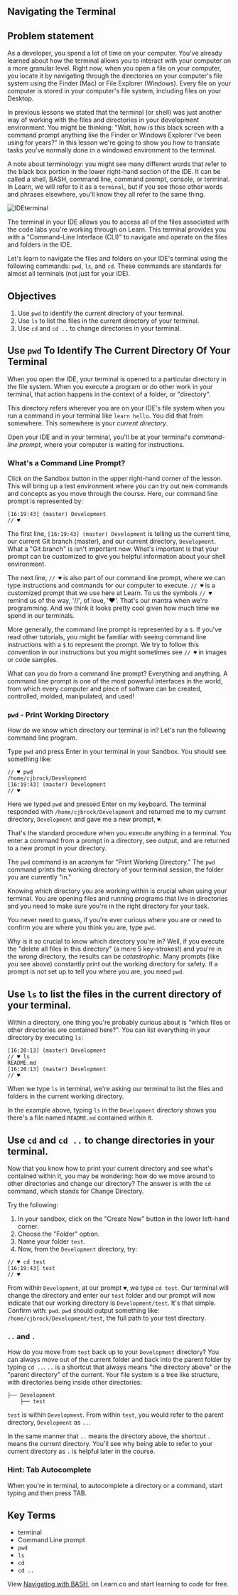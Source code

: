 ## Navigating the Terminal

## Problem statement

As a developer, you spend a lot of time on your computer. You've already
learned about how the terminal allows you to interact with your computer on a more
granular level. Right now, when you open a file on your computer, you locate it
by navigating through the directories on your computer's file system using the
Finder (Mac) or File Explorer (Windows). Every file on your computer is stored
in your computer's file system, including files on your Desktop.

In previous lessons we stated that the terminal (or shell) was just another way
of working with the files and directories in your development environment. You
might be thinking: "Wait, how is this black screen with a command prompt
anything like the Finder or Windows Explorer I've been using for years?" In
this lesson we're going to show you how to translate tasks you've normally done
in a windowed environment to the terminal.

A note about terminology: you might see many different words that refer to the
black box portion in the lower right-hand section of the IDE. It can be called
a shell, BASH, command line, command prompt, console, or terminal. In Learn, we
will refer to it as a `terminal`, but if you see those other words and phrases
elsewhere, you'll know they all refer to the same thing.

![IDEterminal](https://s3.amazonaws.com/learn-verified/ILE-Console.png)

The terminal in your IDE allows you to access all of the files associated with
the code labs you're working through on Learn. This terminal provides you with
a "Command-Line Interface (CLI)" to navigate and operate on the files and
folders in the IDE.

Let's learn to navigate the files and folders on your IDE's terminal using the
following commands: `pwd`, `ls`, and `cd`. These commands are standards for almost 
all terminals (not just for your IDE).

## Objectives

1. Use `pwd` to identify the current directory of your terminal.
2. Use `ls` to list the files in the current directory of your terminal.
3. Use `cd` and `cd ..` to change directories in your terminal.

## Use `pwd` To Identify The Current Directory Of Your Terminal

When you open the IDE, your terminal is opened to a particular directory in the
file system. When you execute a program or do other work in your terminal, that
action happens in the context of a folder, or "directory".

This directory refers wherever you are on your IDE's file system when you run a
command in your terminal like `learn hello`. You did that from somewhere. This
somewhere is your _current directory_.

Open your IDE and in your terminal, you'll be at your terminal's _command-line
prompt_, where your computer is waiting for instructions.

### What's a Command Line Prompt?

Click on the Sandbox button in the upper right-hand corner of the lesson. This
will bring up a test environment where you can try out new commands and
concepts as you move through the course. Here, our command line prompt is
represented by:

```
[16:19:43] (master) Development
// ♥
```

The first line, `[16:19:43] (master) Development` is telling us the current
time, our current Git branch (master), and our current directory,
`Development`. What a "Git branch" is isn't important now. What's important is
that your prompt can be customized to give you helpful information about your
shell environment.

The next line, `// ♥` is also part of our command line prompt, where we can
type instructions and commands for our computer to execute. `// ♥` is a
customized prompt that we use here at Learn. To us the symbols `// ♥` remind us
of the way, '//', of love, '♥'. That's our mantra when we're programming. And
we think it looks pretty cool given how much time we spend in our terminals.

More generally, the command line prompt is represented by a `$`.  If you've
read other tutorials, you might be familiar with seeing command line
instructions with a `$` to represent the prompt. We try to follow this
convention in our instructions but you might sometimes see `// ♥` in images or
code samples.

What can you do from a command line prompt? Everything and anything. A command
line prompt is one of the most powerful interfaces in the world, from which
every computer and piece of software can be created, controlled, molded,
manipulated, and used!

### `pwd` - Print Working Directory

How do we know which directory our terminal is in? Let's run the following
command line program.

Type `pwd` and press Enter in your terminal in your Sandbox. You should see
something like:

```
// ♥ pwd
/home/cjbrock/Development
[16:19:43] (master) Development
// ♥
```

Here we typed `pwd` and pressed Enter on my keyboard. The terminal responded
with `/home/cjbrock/Development` and returned me to my current directory,
`Development` and gave me a new prompt, `♥`.

That's the standard procedure when you execute anything in a terminal. You enter
a command from a prompt in a directory, see output, and are returned to a new
prompt in your directory.

The `pwd` command is an acronym for "Print Working Directory." The `pwd`
command prints the working directory of your terminal session, the folder you
are currently "in."

Knowing which directory you are working within is crucial when using your
terminal. You are opening files and running programs that live in directories
and you need to make sure you're in the right directory for your task.

You never need to guess, if you're ever curious where you are or need to
confirm you are where you think you are, type `pwd`.

Why is it so crucial to know which directory you're in? Well, if you execute
the "delete all files in this directory" (a mere 5 key-strokes!) and you're in
the _wrong_ directory, the results can be _catastrophic_. Many prompts (like
you see above) constantly print out the working directory for safety. If a
prompt is _not_ set up to tell you where you are, you need `pwd`.

## Use `ls` to list the files in the current directory of your terminal.

Within a directory, one thing you're probably curious about is "which files or
other directories are contained here?". You can list everything in your
directory by executing `ls`:

```
[16:20:13] (master) Development
// ♥ ls
README.md
[16:20:13] (master) Development
// ♥
```

When we type `ls` in terminal, we're asking our terminal to list the files and
folders in the current working directory.

In the example above, typing `ls` in the `Development` directory shows you
there's a file named `README.md` contained within it.

## Use `cd` and `cd ..` to change directories in your terminal.

Now that you know how to print your current directory and see what's contained within it, you may be wondering: how do we move around to other directories and change our directory? The answer is with the `cd` command, which stands for Change Directory.

Try the following:

1. In your sandbox, click on the "Create New" button in the lower left-hand corner.
2. Choose the "Folder" option.
3. Name your folder `test`.
4. Now, from the `Development` directory, try:

```
// ♥ cd test
[16:19:43] test
// ♥
```

From within `Development`, at our prompt `♥`, we type `cd test`. Our terminal
will change the directory and enter our `test` folder and our prompt will now
indicate that our working directory is `Development/test`. It's that simple.
Confirm with: `pwd`. `pwd` should output something like:
`/home/cjbrock/Development/test`, the full path to your test directory.

### `..` and `.`

How do you move from `test` back up to your `Development` directory? You can
always move out of the current folder and back into the parent folder by typing
`cd ..`.  `..` is a shortcut that always means "the directory above" or the
"parent directory" of the current. Your file system is a tree like structure,
with directories being inside other directories:

```
├── Development
    ├── test
```

`test` is within `Development`. From within `test`, you would refer to the
parent directory, `Development` as `..`.

In the same manner that `..` means the directory above, the shortcut `.` means
the current directory. You'll see why being able to refer to your current
directory as `.` is helpful later in the course.

### Hint: Tab Autocomplete

When you're in terminal, to autocomplete a directory or a command, start typing and then press TAB.

## Key Terms

- terminal
- Command Line prompt
- `pwd`
- `ls`
- `cd`
- `cd ..`


<p class='util--hide'>View <a href='https://learn.co/lessons/navigating-with-bash-ide'>Navigating with BASH </a> on Learn.co and start learning to code for free.</p>
